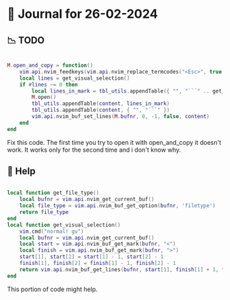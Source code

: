 # 📝 Journal for 26-02-2024

## 📉 TODO
```lua

M.open_and_copy = function()
    vim.api.nvim_feedkeys(vim.api.nvim_replace_termcodes("<Esc>", true, false, true), "n", true)
    local lines = get_visual_selection()
    if #lines ~= 0 then
        local lines_in_mark = tbl_utils.appendTable({ "", "```" .. get_file_type(), "" }, lines)
        M.open()
        tbl_utils.appendTable(content, lines_in_mark)
        tbl_utils.appendTable(content, { "", "```" })
        vim.api.nvim_buf_set_lines(M.bufnr, 0, -1, false, content)
    end
end

```

Fix this code. The first time you try to open it with open_and_copy it doesn't work. It works only for the second time and i don't know why.

## 📜 Help
```lua

local function get_file_type()
    local bufnr = vim.api.nvim_get_current_buf()
    local file_type = vim.api.nvim_buf_get_option(bufnr, 'filetype')
    return file_type
end
local function get_visual_selection()
    vim.cmd("normal! gv")
    local bufnr = vim.api.nvim_get_current_buf()
    local start = vim.api.nvim_buf_get_mark(bufnr, "<")
    local finish = vim.api.nvim_buf_get_mark(bufnr, ">")
    start[1], start[2] = start[1] - 1, start[2] - 1
    finish[1], finish[2] = finish[1] - 1, finish[2] - 1
    return vim.api.nvim_buf_get_lines(bufnr, start[1], finish[1] + 1, false)
end

```

This portion of code might help.
